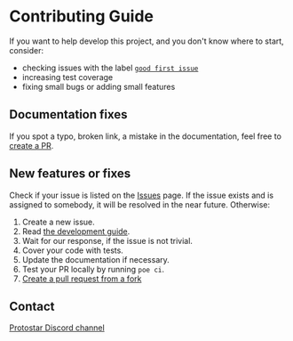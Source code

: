 # Contributing Guide

If you want to help develop this project, and you don't know where to start, consider:
- checking issues with the label [`good first issue`](https://github.com/software-mansion/protostar/labels/good%20first%20issue)
- increasing test coverage
- fixing small bugs or adding small features
## Documentation fixes
If you spot a typo, broken link, a mistake in the documentation, feel free to [create a PR](https://docs.github.com/en/pull-requests/collaborating-with-pull-requests/proposing-changes-to-your-work-with-pull-requests/creating-a-pull-request-from-a-fork).
## New features or fixes
Check if your issue is listed on the [Issues](https://github.com/software-mansion/protostar/issues) page. If the issue exists and is assigned to somebody, it will be resolved in the near future. Otherwise:
1. Create a new issue.
1. Read [the development guide](https://github.com/software-mansion/protostar#development).
1. Wait for our response, if the issue is not trivial.
1. Cover your code with tests.
1. Update the documentation if necessary.
1. Test your PR locally by running `poe ci`.
1. [Create a pull request from a fork](https://docs.github.com/en/pull-requests/collaborating-with-pull-requests/proposing-changes-to-your-work-with-pull-requests/creating-a-pull-request-from-a-fork)

## Contact
[Protostar Discord channel](https://discord.gg/uJ9HZTUk2Y)